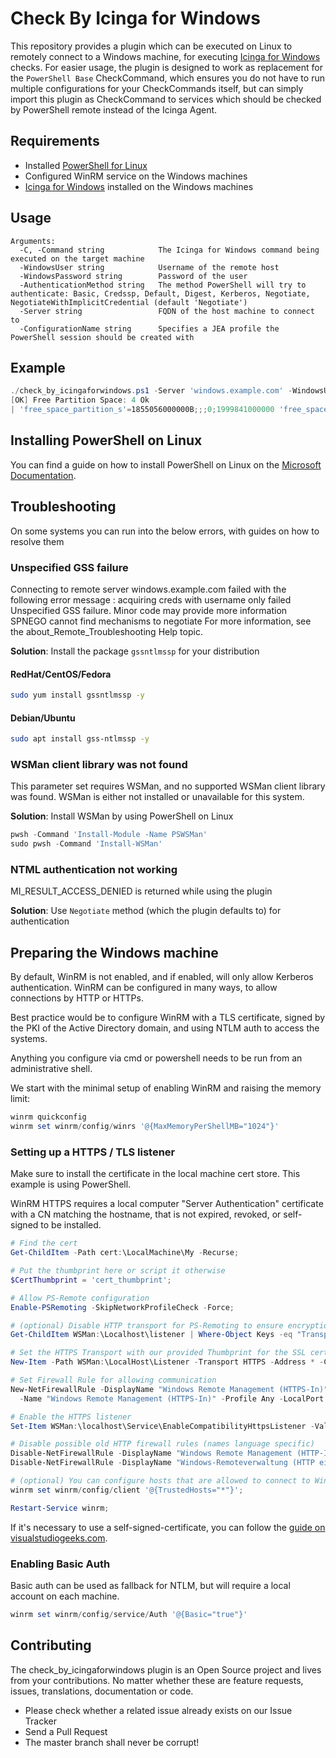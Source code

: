 # Check By Icinga for Windows

This repository provides a plugin which can be executed on Linux to remotely connect to a Windows machine, for executing [Icinga for Windows](https://icinga.com/docs/icinga-for-windows/latest/) checks.
For easier usage, the plugin is designed to work as replacement for the `PowerShell Base` CheckCommand, which ensures you do not have to run multiple configurations for your CheckCommands itself, but can simply import this plugin as CheckCommand to services which should be checked by PowerShell remote instead of the Icinga Agent.

## Requirements

* Installed [PowerShell for Linux](https://docs.microsoft.com/de-de/powershell/scripting/install/installing-powershell-on-linux)
* Configured WinRM service on the Windows machines
* [Icinga for Windows](https://icinga.com/docs/icinga-for-windows/latest/) installed on the Windows machines

## Usage

```
Arguments:
  -C, -Command string            The Icinga for Windows command being executed on the target machine
  -WindowsUser string            Username of the remote host
  -WindowsPassword string        Password of the user
  -AuthenticationMethod string   The method PowerShell will try to authenticate: Basic, Credssp, Default, Digest, Kerberos, Negotiate, NegotiateWithImplicitCredential (default 'Negotiate')
  -Server string                 FQDN of the host machine to connect to
  -ConfigurationName string      Specifies a JEA profile the PowerShell session should be created with
```

## Example

```powershell
./check_by_icingaforwindows.ps1 -Server 'windows.example.com' -WindowsUser 'domain\exampleuser' -WindowsPassword 'examplepassword' -C "Use-Icinga -Minimal; Exit-IcingaExecutePlugin -Command 'Invoke-IcingaCheckPartitionSpace' "
[OK] Free Partition Space: 4 Ok
| 'free_space_partition_s'=1855056000000B;;;0;1999841000000 'free_space_partition_i'=799003800000B;;;0;2199021000000 'free_space_partition_c'=442423800000B;;;0;478964400000 'free_space_partition_t'=102553700000B;;;0;107237900000
```

## Installing PowerShell on Linux

You can find a guide on how to install PowerShell on Linux on the [Microsoft Documentation](https://docs.microsoft.com/de-de/powershell/scripting/install/installing-powershell-on-linux).

## Troubleshooting

On some systems you can run into the below errors, with guides on how to resolve them

### Unspecified GSS failure

Connecting to remote server windows.example.com failed with the following error message : acquiring creds with username only failed Unspecified GSS failure.  Minor code may provide more information SPNEGO cannot find mechanisms to negotiate For more information, see the about_Remote_Troubleshooting Help topic.

**Solution**: Install the package `gssntlmssp` for your distribution

#### RedHat/CentOS/Fedora

```bash
sudo yum install gssntlmssp -y
```

#### Debian/Ubuntu

```bash
sudo apt install gss-ntlmssp -y
```

### WSMan client library was not found

This parameter set requires WSMan, and no supported WSMan client library was found. WSMan is either not installed or unavailable for this system.

**Solution**: Install WSMan by using PowerShell on Linux

```powershell
pwsh -Command 'Install-Module -Name PSWSMan'
sudo pwsh -Command 'Install-WSMan'
```

### NTML authentication not working

MI_RESULT_ACCESS_DENIED is returned while using the plugin

**Solution**: Use `Negotiate` method (which the plugin defaults to) for authentication

## Preparing the Windows machine

By default, WinRM is not enabled, and if enabled, will only allow Kerberos authentication. WinRM can be configured in many ways, to allow connections by HTTP or HTTPs.

Best practice would be to configure WinRM with a TLS certificate, signed by the PKI of the Active Directory domain, and using NTLM auth to access the systems.

Anything you configure via cmd or powershell needs to be run from an administrative shell.

We start with the minimal setup of enabling WinRM and raising the memory limit:

```powershell
winrm quickconfig
winrm set winrm/config/winrs '@{MaxMemoryPerShellMB="1024"}'
```

### Setting up a HTTPS / TLS listener

Make sure to install the certificate in the local machine cert store. This example is using PowerShell.

WinRM HTTPS requires a local computer "Server Authentication" certificate with a CN matching the hostname, that is not expired, revoked, or self-signed to be installed.

```powershell
# Find the cert
Get-ChildItem -Path cert:\LocalMachine\My -Recurse;

# Put the thumbprint here or script it otherwise
$CertThumbprint = 'cert_thumbprint';

# Allow PS-Remote configuration
Enable-PSRemoting -SkipNetworkProfileCheck -Force;

# (optional) Disable HTTP transport for PS-Remoting to ensure encryption
Get-ChildItem WSMan:\Localhost\listener | Where-Object Keys -eq "Transport=HTTP" | Remove-Item -Recurse;

# Set the HTTPS Transport with our provided Thumbprint for the SSL certificate
New-Item -Path WSMan:\LocalHost\Listener -Transport HTTPS -Address * -CertificateThumbPrint $CertThumbprint -Force;

# Set Firewall Rule for allowing communication
New-NetFirewallRule -DisplayName "Windows Remote Management (HTTPS-In)" `
  -Name "Windows Remote Management (HTTPS-In)" -Profile Any -LocalPort 5986 -Protocol TCP;

# Enable the HTTPS listener
Set-Item WSMan:\localhost\Service\EnableCompatibilityHttpsListener -Value true;

# Disable possible old HTTP firewall rules (names language specific)
Disable-NetFirewallRule -DisplayName "Windows Remote Management (HTTP-In)";
Disable-NetFirewallRule -DisplayName "Windows-Remoteverwaltung (HTTP eingehend)";

# (optional) You can configure hosts that are allowed to connect to WinRM
winrm set winrm/config/client '@{TrustedHosts="*"}';

Restart-Service winrm;
```

If it's necessary to use a self-signed-certificate, you can follow the
[guide on visualstudiogeeks.com](https://www.visualstudiogeeks.com/devops/how-to-configure-winrm-for-https-manually).

### Enabling Basic Auth

Basic auth can be used as fallback for NTLM, but will require a local account on each machine.

```powershell
winrm set winrm/config/service/Auth '@{Basic="true"}'
```

## Contributing

The check_by_icingaforwindows plugin is an Open Source project and lives from your contributions. No matter whether these are feature requests, issues, translations, documentation or code.

* Please check whether a related issue already exists on our Issue Tracker
* Send a Pull Request
* The master branch shall never be corrupt!
